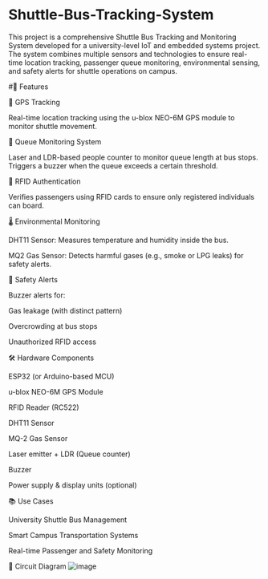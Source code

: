 # Shuttle-Bus-Tracking-System
This project is a comprehensive Shuttle Bus Tracking and Monitoring System developed for a university-level IoT and embedded systems project. The system combines multiple sensors and technologies to ensure real-time location tracking, passenger queue monitoring, environmental sensing, and safety alerts for shuttle operations on campus.

#🧠 Features

📍 GPS Tracking

Real-time location tracking using the u-blox NEO-6M GPS module to monitor shuttle movement.

👥 Queue Monitoring System

Laser and LDR-based people counter to monitor queue length at bus stops. Triggers a buzzer when the queue exceeds a certain threshold.

🛂 RFID Authentication

Verifies passengers using RFID cards to ensure only registered individuals can board.

🌡️ Environmental Monitoring

DHT11 Sensor: Measures temperature and humidity inside the bus.

MQ2 Gas Sensor: Detects harmful gases (e.g., smoke or LPG leaks) for safety alerts.

🔔 Safety Alerts

Buzzer alerts for:

Gas leakage (with distinct pattern)

Overcrowding at bus stops

Unauthorized RFID access

🛠️ Hardware Components

ESP32 (or Arduino-based MCU)

u-blox NEO-6M GPS Module

RFID Reader (RC522)

DHT11 Sensor

MQ-2 Gas Sensor

Laser emitter + LDR (Queue counter)

Buzzer

Power supply & display units (optional)


📚 Use Cases

University Shuttle Bus Management

Smart Campus Transportation Systems

Real-time Passenger and Safety Monitoring

📸 Circuit Diagram
![image](https://github.com/user-attachments/assets/5d94cf5a-3680-42a2-81e1-930c1b37c8b7)
